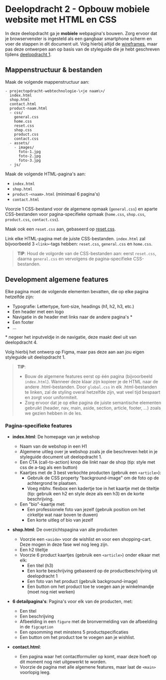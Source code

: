 # Deelopdracht 2 - Opbouw mobiele website met HTML en CSS

In deze deelopdracht ga je **mobiele** webpagina's bouwen. Zorg ervoor dat je browservenster is ingesteld als een gangbaar smartphone scherm en voer de stappen in dit document uit. Volg hierbij altijd de [wireframes](algemeen.md#wireframes), maar pas deze ontwerpen aan op basis van de styleguide die je hebt geschreven tijdens [deelopdracht 1](deelopdracht-1-concept-content.md).

## Mappenstructuur & bestanden

Maak de volgende mappenstructuur aan:

```
- projectopdracht-webtechnologie-\<je naam\>/
  index.html
  shop.html
  contact.html
  product-naam.html
  - css/
    general.css
    home.css
    reset.css
    shop.css
    product.css
    contact.css
  - assets/
    - images/
      foto-1.jpg
      foto-2.jpg
      foto-3.jpg
  - js/
 ``` 
Maak de volgende HTML-pagina's aan:

- `index.html`
- `shop.html`
- `product-<naam>.html` (minimaal 6 pagina's)
- `contact.html`

Voorzie 1 CSS-bestand voor de algemene opmaak (`general.css`) en aparte CSS-bestanden voor pagina-specifieke opmaak (`home.css`, `shop.css`, `product.css`, `contact.css`).

Maak ook een `reset.css` aan, gebaseerd op [reset.css](https://github.com/elad2412/the-new-css-reset).

Link elke HTML-pagina met de juiste CSS-bestanden. `index.html` zal bijvoorbeeld 3 `<link>`-tags hebben: `reset.css`, `general.css` en `home.css`.

> **TIP**: Houd de volgorde van de CSS-bestanden aan: eerst `reset.css`, daarna `general.css` en vervolgens de pagina-specifieke CSS-bestanden.

## Development algemene features

Elke pagina moet de volgende elementen bevatten, die op elke pagina hetzelfde zijn:

- Typografie: Lettertype, font-size, headings (h1, h2, h3, etc.)
- Een header met een logo
- Navigatie in de header met links naar de andere pagina's *
- Een footer
- ...

\* negeer het inputveldje in de navigatie, deze maakt deel uit van deelopdracht 4. 

Volg hierbij het ontwerp op Figma, maar pas deze aan aan jou eigen styleguide uit deelopdracht 1.

> **TIP**: 
> - Bouw de algemene features eerst op één pagina (bijvoorbeeld `index.html`). Wanneer deze klaar zijn kopieer je de HTML naar de andere .html-bestanden. Door `global.css` in elk .html-bestanden te linken, zal de styling overal hetzelfde zijn, wat veel tijd bespaart en zorgt voor uniformiteit.
> - Zorg ervoor dat je op elke pagina de juiste semantische elementen gebruikt (header, nav, main, aside, section, article, footer, ...) zoals we gezien hebben in de les.

### Pagina-specifieke features

- **index.html**: De homepage van je webshop
  - Naam van de webshop in een H1
  - Algemene uitleg over je webshop zoals je die beschreven hebt in je styleguide document uit deelopdracht 1.
  - Een CTA (call-to-action) knop die linkt naar de shop (tip: style met css de a-tag als een button)
  - Kaartjes met de 3 best verkochte producten (gebruik een `<article>`):
    - Gebruik de CSS property "background-image" om de foto op de achtergrond te plaatsen.
    - Voeg mbhv. flexbox een kadertje toe in het kaartje met de titeltje (tip: gebruik een h2 en style deze als een h3) en de korte beschrijving.
  - Een "bio"-kaartje met:
    - Een professionele foto van jezelf (gebruik position om het cirkeltje wat naar boven te duwen)
    - Een korte uitleg of bio van jezelf

- **shop.html**: De overzichtspagina van alle producten
  - Voorzie een `<aside>` voor de wishlist en voor een shopping-cart. Deze mogen in deze fase wel nog leeg zijn.
  - Een h2 titeltje
  - Voorzie 6 product kaartjes (gebruik een `<article>`) onder elkaar met elk:
    - Een titel (h3)
    - Een korte beschrijving gebaseerd op de productbeschrijving uit deelopdracht 1
    - Een foto van het product (gebruik background-image)
    - Een button om het product toe te voegen aan je winkelmandje (moet nog niet werken) 

- **6 detailpagina's**: Pagina's voor elk van de producten, met:
  - Een titel
  - Een beschrijving
  - Afbeelding in een `figure` met de bronvermelding van de afbeelding in de `figcaption`
  - Een opsomming met minstens 5 productspecificaties
  - Een button om het product toe te voegen aan je wishlist.

- **contact.html**: 
  - Een pagina waar het contactformulier op komt, maar deze hoeft op dit moment nog niet uitgewerkt te worden.
  - Voorzie de pagina met alle algemene features, maar laat de `<main>` voorlopig leeg.
